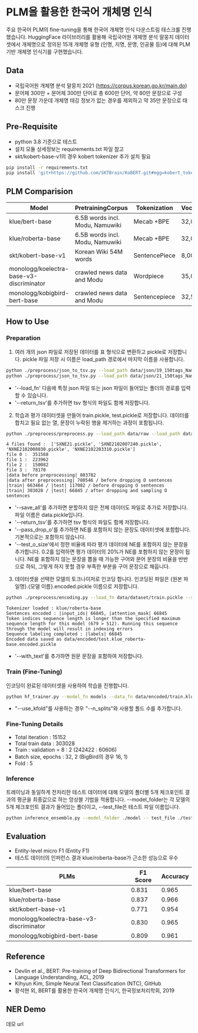 # PLM을 활용한 한국어 개체명 인식
주요 한국어 PLM의 fine-tuning을 통해 한국어 개체명 인식 다운스트림 태스크를 진행했습니다. HuggingFace 라이브러리를 활용해 국립국어원 개체명 분석 말뭉치 데이터셋에서 개체명으로 정의된 15개 개체명 유형 (인명, 지명, 문명, 인공물 등)에 대해 PLM 기반 개체명 인식기를 구현했습니다. 

## Data
- 국립국어원  개체명  분석  말뭉치 2021 (https://corpus.korean.go.kr/main.do)
- 문어체 300만 + 문어체 300만 단어로 총 600만 단어, 약 80만 문장으로 구성
- 80만 문장 가운데 개체명 태깅 정보가 없는 경우를 제외하고 약 35만 문장으로 태스크 진행

## Pre-Requisite
- python 3.8 기준으로 테스트
- 설치 모듈 상세정보는 requirements.txt 파일 참고 
- skt/kobert-base-v1의 경우 kobert tokenizer 추가 설치 필요 

```bash
pip install -r requirements.txt
pip install 'git+https://github.com/SKTBrain/KoBERT.git#egg=kobert_tokenizer&subdirectory=kobert_hf' 
```

## PLM Comparision
|Model|PretrainingCorpus|Tokenization|Vocabulary|Hidden|Layers|Heads|Batch|
|-|-|-|-|-|-|-|-|
|klue/bert-base|6.5B words incl. Modu, Namuwiki|Mecab +BPE|32,000|768|12|12|256|
|klue/roberta-base|6.5B words incl. Modu, Namuwiki|Mecab +BPE|32,000|768|12|12|2048|
|skt/kobert-base-v1|Korean Wiki 54M words  |SentencePiece|8,002|3072|12|12|-|
|monologg/koelectra-base-v3-discriminator|crawled news data and Modu  |Wordpiece|35,000|768|12|12|256|
|monologg/kobigbird-bert-base|crawled news data and Modu  |Sentencepiece|32,500|768|12|12|32|

## How to Use

### Preparation
1. 여러 개의 json 파일로 저장된 데이터를 표 형식으로 변환하고 pickle로 저장합니다. pickle 파일 저장 시 이름은 load_path 경로에서 마지막 이름을 사용합니다.
```bash
python ./preprocess/json_to_tsv.py --load_path data/json/19_150tags_NamedEntity/NXNE2102008030.json --save_path data/raw
python ./preprocess/json_to_tsv.py --load_path data/json/21_150tags_NamedEntity --save_path data/raw
```
- '--load_fn' 다음에 특정 json 파일 또는 json 파일이 들어있는 폴더의 경로를 입력할 수 있습니다.
- '--return_tsv'를 추가하면 tsv 형식의 파일도 함께 저장합니다.
    
2. 학습과 평가 데이터셋을 만들어 train.pickle, test.pickle로 저장합니다.
데이터를 합치고 필요 없는 열, 문장이 누락된 행을 제거하는 과정이 포함됩니다.
```bash
python ./preprocess/preprocess.py --load_path data/raw --load_path data/dataset --test_size 0.15 --test_o_size 0.2 --save_all --return_tsv
```
```
4 files found :  ['SXNE21.pickle', 'SXNE2102007240.pickle', 'NXNE2102008030.pickle', 'NXNE2102203310.pickle']
file 0 :  351568
file 1 :  223962
file 2 :  150082
file 3 :  78170
|data before preprocessing| 803782
|data after preprocessing| 780546 / before dropping O sentences
|train| 663464 / |test| 117082 / before dropping O sentences
|train| 303028 / |test| 66845 / after dropping and sampling O sentences
```

- '--save_all'를 추가하면 분할하지 않은 전체 데이터도 파일로 추가로 저장합니다. 파일 이름은 data.pickle입니다.
- '--return_tsv'를 추가하면 tsv 형식의 파일도 함께 저장합니다.
- '--pass_drop_o'를 추가하면 NE를 포함하지 않는 문장도 데이터셋에 포함합니다. 기본적으로는 포함하지 않습니다.
- '--test_o_size'에서 정한 비율에 따라 평가 데이터에 NE를 포함하지 않는 문장을 추가합니다. 0.2를 입력하면 평가 데이터의 20%가 NE를 포함하지 않는 문장이 됩니다.
  NE를 포함하지 않는 문장을 뽑을 때 가능한 구어와 문어 문장의 비율을 반반으로 하되, 그렇게 하지 못할 경우 부족한 부분을 구어 문장으로 채웁니다.

3. 데이터셋을 선택한 모델의 토크나이저로 인코딩 합니다. 인코딩된 파일은 {원본 파일명}.{모델 이름}.encoded.pickle 이름으로 저장합니다.
```bash
python ./preprocess/encoding.py --load_fn data/dataset/train.pickle --save_path data/encoded
```
```
Tokenizer loaded : klue/roberta-base
Sentences encoded : |input_ids| 66845, |attention_mask| 66845
Token indices sequence length is longer than the specified maximum sequence length for this model (679 > 512). Running this sequence through the model will result in indexing errors
Sequence labeling completed : |labels| 66845
Encoded data saved as data/encoded/test.klue_roberta-base.encoded.pickle 
```

- '--with_text'를 추가하면 원문 문장을 포함하여 저장합니다.

### Train (Fine-Tuning)
인코딩이 완료된 데이터셋을 사용하여 학습을 진행합니다.
``` bash
python hf_trainer.py --model_fn models --data_fn data/encoded/train.klue_roberta-base.encoded.pickle --pretrained_model_name klue/roberta-base --use_kfold --n_splits 5
```

- "--use_kfold"를 사용하는 경우 "--n_splits"와 사용할 폴드 수를 추가합니다.

### Fine-Tuning Details
- Total iteration : 15152
- Total train data : 303028
- Train : validation = 8 : 2 (242422 : 60606)
- Batch size, epochs : 32, 2 (BigBird의 경우 16, 1)
- Fold : 5


### Inference
트레이닝과 동일하게 전처리한 테스트 데이터에 대해 모델의 폴더별 5개 체크포인트 결과의 평균을 최종값으로 하는 앙상블 기법을 적용합니다. --model_folder는 각 모델의 5개 체크포인트 결과가 들어있는 폴더이고, --test_file은 테스트 파일 이름입니다. 

```bash
python inference_ensemble.py --model_folder ./model -- test_file ./test_klue_roberta-base.encoded.pickle
```

## Evaluation
- Entity-level micro F1 (Entity F1) 
- 테스트 데이터의 인퍼런스 결과 klue/roberta-base가 근소한 성능으로 우수

|PLMs|F1 Score|Accuracy|
|-|-|-|
|klue/bert-base|0.831|0.965|
|klue/roberta-base|0.837|0.966|
|skt/kobert-base-v1|0.771|0.954|
|monologg/koelectra-base-v3-discriminator|0.830|0.965|
|monologg/kobigbird-bert-base|0.809|0.961|


## Reference
- Devlin et al., BERT: Pre-training of Deep Bidirectional Transformers for Language Understanding, ACL, 2019
- Kihyun Kim, Simple Neural Text Classification (NTC), GitHub
- 황석현 외, BERT를 활용한 한국어 개체명 인식기, 한국정보처리학회, 2019

## NER Demo
데모 url
